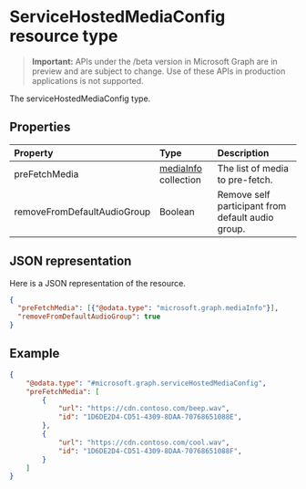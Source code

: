 # ServiceHostedMediaConfig resource type

> **Important:** APIs under the /beta version in Microsoft Graph are in preview and are subject to change. Use of these APIs in production applications is not supported.

The serviceHostedMediaConfig type.

## Properties

| Property                    | Type                                                        | Description                                       |
| :-------------------------- | :---------------------------------------------------------- | :-------------------------------------------------|
| preFetchMedia               | [mediaInfo](mediaInfo.md) collection                        | The list of media to pre-fetch.                   |
| removeFromDefaultAudioGroup | Boolean                                                     | Remove self participant from default audio group. |

## JSON representation

Here is a JSON representation of the resource.

<!-- {
  "blockType": "resource",
  "optionalProperties": [

  ],
  "@odata.type": "microsoft.graph.serviceHostedMediaConfig"
}-->

```json
{
  "preFetchMedia": [{"@odata.type": "microsoft.graph.mediaInfo"}],
  "removeFromDefaultAudioGroup": true
}
```

## Example

``` json
{
    "@odata.type": "#microsoft.graph.serviceHostedMediaConfig",
    "preFetchMedia": [
        {
            "url": "https://cdn.contoso.com/beep.wav",
            "id": "1D6DE2D4-CD51-4309-8DAA-70768651088E",
        },
        {
            "url": "https://cdn.contoso.com/cool.wav",
            "id": "1D6DE2D4-CD51-4309-8DAA-70768651088F",
        }
    ]
}
```

<!-- uuid: 8fcb5dbc-d5aa-4681-8e31-b001d5168d79
2015-10-25 14:57:30 UTC -->
<!-- {
  "type": "#page.annotation",
  "description": "serviceHostedMediaConfig resource",
  "keywords": "",
  "section": "documentation",
  "tocPath": ""
}-->
